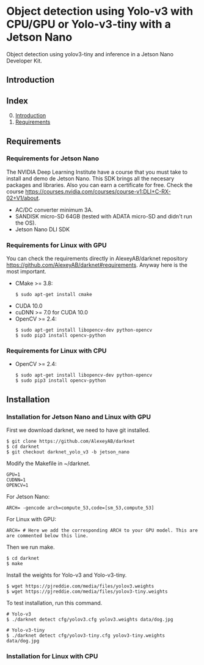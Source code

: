 # Object detection using Yolo-v3 with CPU/GPU or Yolo-v3-tiny with a Jetson Nano
Object detection using yolov3-tiny and inference in a Jetson Nano Developer Kit.

## Introduction

## Index
0. [Introduction](#Introduction)
0. [Requirements](#Requirements)

## Requirements
### Requirements for Jetson Nano
The NVIDIA Deep Learning Institute have a course that you must take to install and demo de Jetson Nano. This SDK brings all the necesary packages and libraries. Also you can earn a certificate for free. Check the course https://courses.nvidia.com/courses/course-v1:DLI+C-RX-02+V1/about. 
* AC/DC converter minimum 3A.
* SANDISK micro-SD 64GB (tested with ADATA micro-SD and didn't run the OS).
* Jetson Nano DLI SDK

### Requirements for Linux with GPU
You can check the requirements directly in AlexeyAB/darknet repository https://github.com/AlexeyAB/darknet#requirements.
Anyway here is the most important.
* CMake >= 3.8:
    ```
  $ sudo apt-get install cmake
    ```
* CUDA 10.0
* cuDNN >= 7.0 for CUDA 10.0
* OpenCV >= 2.4:
    ```
  $ sudo apt-get install libopencv-dev python-opencv
  $ sudo pip3 install opencv-python
  ```

### Requirements for Linux with CPU
* OpenCV >= 2.4:
  ```
  $ sudo apt-get install libopencv-dev python-opencv
  $ sudo pip3 install opencv-python
  ```

## Installation
### Installation for Jetson Nano and Linux with GPU
First we download darknet, we need to have git installed.
```
$ git clone https://github.com/AlexeyAB/darknet
$ cd darknet
$ git checkout darknet_yolo_v3 -b jetson_nano
```
Modify the Makefile in ~/darknet.
```
GPU=1
CUDNN=1
OPENCV=1
```
For Jetson Nano:
```
ARCH= -gencode arch=compute_53,code=[sm_53,compute_53]
``` 
For Linux with GPU:
```
ARCH= # Here we add the corresponding ARCH to your GPU model. This are are commented below this line.
``` 
Then we run make.
```
$ cd darknet
$ make
```
Install the weights for Yolo-v3 and Yolo-v3-tiny.
```
$ wget https://pjreddie.com/media/files/yolov3.weights
$ wget https://pjreddie.com/media/files/yolov3-tiny.weights
```
To test installation, run this command.
```
# Yolo-v3
$ ./darknet detect cfg/yolov3.cfg yolov3.weights data/dog.jpg

# Yolo-v3-tiny
$ ./darknet detect cfg/yolov3-tiny.cfg yolov3-tiny.weights data/dog.jpg
```

### Installation for Linux with CPU

